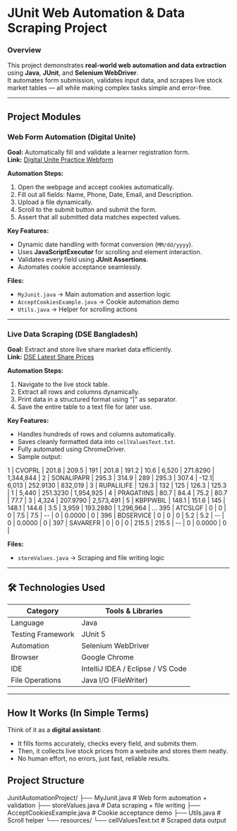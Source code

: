 # JUnit Web Automation & Data Scraping Project

### Overview
This project demonstrates **real-world web automation and data extraction** using **Java**, **JUnit**, and **Selenium WebDriver**.  
It automates form submission, validates input data, and scrapes live stock market tables — all while making complex tasks simple and error-free.

---

##  Project Modules

###  Web Form Automation (Digital Unite)
**Goal:** Automatically fill and validate a learner registration form.  
**Link:** [Digital Unite Practice Webform](https://www.digitalunite.com/practice-webform-learners)

**Automation Steps:**
1. Open the webpage and accept cookies automatically.  
2. Fill out all fields: Name, Phone, Date, Email, and Description.  
3. Upload a file dynamically.  
4. Scroll to the submit button and submit the form.  
5. Assert that all submitted data matches expected values.

**Key Features:**
- Dynamic date handling with format conversion (`MM/dd/yyyy`).  
- Uses **JavaScriptExecutor** for scrolling and element interaction.  
- Validates every field using **JUnit Assertions**.  
- Automates cookie acceptance seamlessly.  

**Files:**  
- `MyJunit.java` → Main automation and assertion logic  
- `AcceptCookiesExample.java` → Cookie automation demo  
- `Utils.java` → Helper for scrolling actions  

---

###  Live Data Scraping (DSE Bangladesh)
**Goal:** Extract and store live share market data efficiently.  
**Link:** [DSE Latest Share Prices](https://dsebd.org/latest_share_price_scroll_by_value.php)

**Automation Steps:**
1. Navigate to the live stock table.  
2. Extract all rows and columns dynamically.  
3. Print data in a structured format using “|” as separator.  
4. Save the entire table to a text file for later use.

**Key Features:**
- Handles hundreds of rows and columns automatically.  
- Saves cleanly formatted data into `cellValuesText.txt`.  
- Fully automated using ChromeDriver.  
- Sample output:


1 | CVOPRL      | 201.8 | 209.5 | 191   | 201.8 | 191.2 | 10.6 | 6,520     | 271.8290 | 1,344,844 |
2 | SONALIPAPR  | 295.3 | 314.9 | 289   | 295.3 | 307.4 | -12.1| 6,013     | 252.9130 | 832,019   |
3 | RUPALILIFE  | 126.3 | 132   | 125   | 126.3 | 125.3 | 1    | 5,440     | 251.3230 | 1,954,925 |
4 | PRAGATIINS  | 80.7  | 84.4  | 75.2  | 80.7  | 77.7  | 3    | 4,324     | 207.9790 | 2,573,491 |
5 | KBPPWBIL    | 148.1 | 151.6 | 145   | 148.1 | 144.6 | 3.5  | 3,959     | 193.2880 | 1,296,964 |
...
395 | ATCSLGF    | 0     | 0     | 0     | 7.5   | 7.5   | --   | 0         | 0.0000   | 0         |
396 | BDSERVICE  | 0     | 0     | 0     | 5.2   | 5.2   | --   | 0         | 0.0000   | 0         |
397 | SAVAREFR   | 0     | 0     | 0     | 215.5 | 215.5 | --   | 0         | 0.0000   | 0         |




**Files:**  
- `storeValues.java` → Scraping and file writing logic  

---

## 🛠 Technologies Used
| Category | Tools & Libraries |
|----------|------------------|
| Language | Java |
| Testing Framework | JUnit 5 |
| Automation | Selenium WebDriver |
| Browser | Google Chrome |
| IDE | IntelliJ IDEA / Eclipse / VS Code |
| File Operations | Java I/O (FileWriter) |

---
##  How It Works (In Simple Terms)
Think of it as a **digital assistant**:  
- It fills forms accurately, checks every field, and submits them.  
- Then, it collects live stock prices from a website and stores them neatly.  
- No human effort, no errors, just fast, reliable results.



##  Project Structure

JunitAutomationProject/
├── MyJunit.java               # Web form automation + validation
├── storeValues.java           # Data scraping + file writing
├── AcceptCookiesExample.java  # Cookie acceptance demo
├── Utils.java                 # Scroll helper
└── resources/
    └── cellValuesText.txt     # Scraped data output




